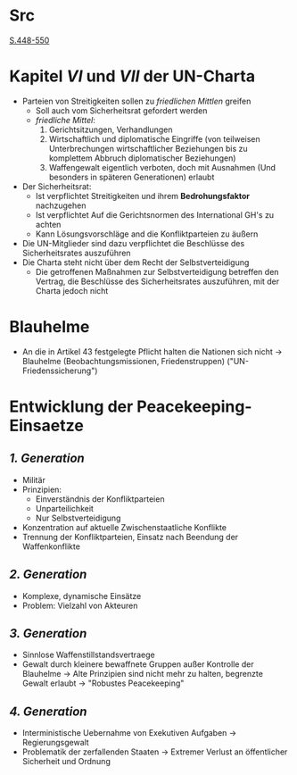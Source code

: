 
Src
===
[S.448-550](https://www.ccbuchner.de/_files_media/livebook/5782/)


Kapitel $VI$ und $VII$ der UN-Charta
===
- Parteien von Streitigkeiten sollen zu *friedlichen Mittlen* greifen
	- Soll auch vom Sicherheitsrat gefordert werden
	- *friedliche Mittel*:
		1. Gerichtsitzungen, Verhandlungen
		2. Wirtschaftlich und diplomatische Eingriffe (von teilweisen Unterbrechungen wirtschaftlicher Beziehungen bis zu komplettem Abbruch diplomatischer Beziehungen)
		3. Waffengewalt eigentlich verboten, doch mit Ausnahmen (Und besonders in späteren Generationen) erlaubt
- Der Sicherheitsrat:
	- Ist verpflichtet Streitigkeiten und ihrem **Bedrohungsfaktor** nachzugehen
	- Ist verpflichtet Auf die Gerichtsnormen des International GH's zu achten
	- Kann Lösungsvorschläge and die Konfliktparteien zu äußern
- Die UN-Mitglieder sind dazu verpflichtet die Beschlüsse des Sicherheitsrates auszuführen
- Die Charta steht nicht über dem Recht der Selbstverteidigung
	- Die getroffenen Maßnahmen zur Selbstverteidigung betreffen den Vertrag, die Beschlüsse des Sicherheitsrates auszuführen, mit der Charta jedoch nicht 


Blauhelme
===
- An die in Artikel 43 festgelegte Pflicht halten die Nationen sich nicht
	-> Blauhelme (Beobachtungsmissionen, Friedenstruppen)
	("UN-Friedenssicherung") 


Entwicklung der Peacekeeping-Einsaetze
===

_1. Generation_
---
- Militär
- Prinzipien:
	- Einverständnis der Konfliktparteien
	- Unparteilichkeit
	- Nur Selbstverteidigung
- Konzentration auf aktuelle Zwischenstaatliche Konflikte
- Trennung der Konfliktparteien, Einsatz nach Beendung der Waffenkonflikte

_2. Generation_
---
- Komplexe, dynamische Einsätze
- Problem: Vielzahl von Akteuren

_3. Generation_
---
- Sinnlose Waffenstillstandsvertraege
- Gewalt durch kleinere bewaffnete Gruppen außer Kontrolle der Blauhelme
	-> Alte Prinzipien sind nicht mehr zu halten, begrenzte Gewalt erlaubt
	-> "Robustes Peacekeeping"

_4. Generation_
---
- Interministische Uebernahme von Exekutiven Aufgaben
	-> Regierungsgewalt
 - Problematik der zerfallenden Staaten
	 -> Extremer Verlust an öffentlicher Sicherheit und Ordnung
